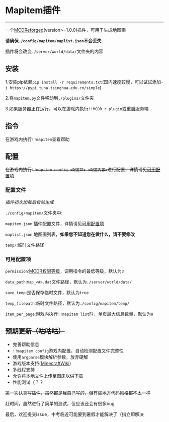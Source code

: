 # Mapitem插件
---

一个[MCDReforged](https://github.com/Fallen-Breath/MCDReforged)(version>=1.0.0)插件，可用于生成地图画

**请确保`./config/mapitem/maplist.json`不会丢失**

插件将会改变`./server/world/data/`文件夹的内容

## 安装

1.安装pip依赖`pip install -r requirements.txt`(国内速度较慢，可以试试添加`-i https://pypi.tuna.tsinghua.edu.cn/simple`)

2.将`mapitem.py`文件移动到`./plugins/`文件夹

3.如果服务器正在运行，可以在游戏内执行`!!MCDR r plugin`或重启服务端

## 指令

在游戏内执行`!!mapitem`查看帮助

## 配置

~~在游戏内执行`!!mapitem config <配置项> <配置内容>`进行配置，详情请见[可用配置项](#可用配置项)~~

### 配置文件

*插件初次加载后自动生成*

`./config/mapitem/`文件夹中:

`mapitem.json`:插件配置文件，详情请见[可用配置项](#可用配置项)

`maplist.json`:地图画列表，**如果您不知道您在做什么，请不要修改**

`temp/`:临时文件路径

### 可用配置项

`permission`:[MCDR权限等级](https://mcdreforged.readthedocs.io/zh_CN/latest/permission.html)，调用指令的最低等级，默认为`3`

`data_path`:`map_<#>.dat`文件路径，默认为`./server/world/data/`

`save_temp`:是否保存临时文件，默认为`true`

`temp_filepath`:临时文件路径，默认为`./config/mapitem/temp/`

`item_per_page`:游戏内执行`!!mapitem list`时，单页最大信息数量，默认为`8`


## 预期更新~~（咕咕咕）~~

- 完善帮助信息
- `!!mapitem config`游戏内配置，自动检测配置文件完整性
- 使用`argparse`模块解析参数，放弃硬解
- 游戏版本支持([MinecraftWiki](https://minecraft.fandom.com/wiki/Map_item_format#History))
- 多线程支持
- 允许将本地文件上传至图床以供下载
- 性能测试（？？

~~第一次认真写插件，虽然都是我自己写的，但有些地方代码风格都不太一样~~

赶时间，虽然进行了简单的测试，但应该还会有很多bug

最后，欢迎提交issue，中考临近可能要到暑假才能解决了（指立即解决
